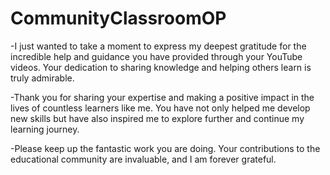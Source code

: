 # CommunityClassroomOP

-I just wanted to take a moment to express my deepest gratitude for the incredible help and guidance you have provided through your YouTube videos. 
 Your dedication to sharing knowledge and helping others learn is truly admirable.

-Thank you for sharing your expertise and making a positive impact in the lives of countless learners like me. You have not only helped me develop 
 new skills but have also inspired me to explore further and continue my learning journey.

-Please keep up the fantastic work you are doing. Your contributions to the educational community are invaluable, and I am forever grateful.
